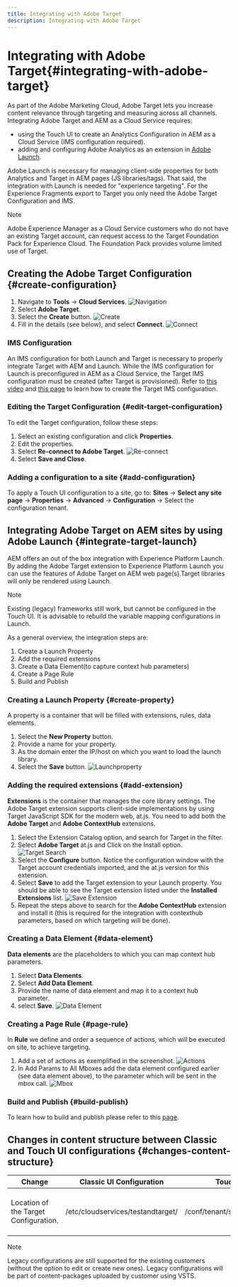 ```yaml
---
title: Integrating with Adobe Target
description: Integrating with Adobe Target 
---
```


# Integrating with Adobe Target{#integrating-with-adobe-target}

As part of the Adobe Marketing Cloud, Adobe Target lets you increase content relevance through targeting and measuring across all channels. Integrating Adobe Target and AEM as a Cloud Service requires:

* using the Touch UI to create an Analytics Configuration in AEM as a Cloud Service (IMS configuration required).
* adding and configuring Adobe Analytics as an extension in [Adobe Launch](https://docs.adobe.com/content/help/en/launch/using/intro/get-started/quick-start.html).

Adobe Launch is necessary for managing client-side properties for both Analytics and Target in AEM pages (JS libraries/tags). That said, the integration with Launch is needed for "experience targeting". For the Experience Fragments export to Target you only need the Adobe Target Configuration and IMS.

>[!NOTE]
>
>Adobe Experience Manager as a Cloud Service customers who do not have an existing Target account, can request access to the Target Foundation Pack for Experience Cloud. The Foundation Pack provides volume limited use of Target.

## Creating the Adobe Target Configuration {#create-configuration}

1. Navigate to **Tools** → **Cloud Services**.
![Navigation](assets/cloudservice.png "Navigation")
2. Select **Adobe Target**.
3. Select the **Create** button.
![Create](assets/tenant.png "Create")
4. Fill in the details (see below), and select **Connect**.
![Connect](assets/open_screen.png "Connect")

### IMS Configuration

An IMS configuration for both Launch and Target is necessary to properly integrate Target with AEM and Launch. While the IMS configuration for Launch is preconfigured in AEM as a Cloud Service, the Target IMS configuration must be created (after Target is provisioned). Refer to [this video](https://helpx.adobe.com/experience-manager/kt/sites/using/aem-sites-target-standard-technical-video-understand.html) and [this page](https://docs.adobe.com/content/help/en/experience-manager-65/administering/integration/integration-ims-adobe-io.html) to learn how to create the Target IMS configuration.

### Editing the Target Configuration {#edit-target-configuration}

To edit the Target configuration, follow these steps:

1. Select an existing configuration and click **Properties**.
2. Edit the properties.
3. Select **Re-connect to Adobe Target**.
![Re-connect](assets/edit_config_page.png "Re-connect")
4. Select **Save and Close**.

### Adding a configuration to a site {#add-configuration}

To apply a Touch UI configuration to a site, go to: **Sites** → **Select any site page** → **Properties** → **Advanced** → **Configuration** → Select the configuration tenant.

## Integrating Adobe Target on AEM sites by using Adobe Launch {#integrate-target-launch}

AEM offers an out of the box integration with Experience Platform Launch. By adding the Adobe Target extension to Experience Platform Launch you can use the features of Adobe Target on AEM web page(s).Target libraries will only be rendered using Launch.

>[!NOTE]
>
>Existing (legacy) frameworks still work, but cannot be configured in the Touch UI. It is advisable to rebuild the variable mapping configurations in Launch.

As a general overview, the integration steps are:

1. Create a Launch Property
2. Add the required extensions
3. Create a Data Element(to capture context hub parameters)
4. Create a Page Rule
5. Build and Publish

### Creating a Launch Property {#create-property}

A property is a container that will be filled with extensions, rules, data elements.

1. Select the **New Property** button.
2. Provide a name for your property.
3. As the domain enter the IP/host on which you want to load the launch library.
4. Select the **Save** button.
![Launchproperty](assets/properties_newproperty.png "Launchproperty")

### Adding the required extensions {#add-extension}

**Extensions** is the container that manages the core library settings. The Adobe Target extension supports client-side implementations by using Target JavaScript SDK for the modern web, at.js. You need to add both the **Adobe Target** and **Adobe ContextHub** extensions.

1. Select the Extension Catalog option, and search for Target in the filter.
2. Select **Adobe Target** at.js and Click on the Install option.
![Target Search](assets/search_ext.png "Target Search")
3. Select the **Configure** button. Notice the configuration window with the Target account credentials imported, and the at.js version for this extension.
4. Select **Save** to add the Target extension to your Launch property. You should be able to see the Target extension listed under the **Installed Extensions** list.
![Save Extension](assets/configure_extension.png "Save Extension")
5. Repeat the steps above to search for the **Adobe ContextHub** extension and install it (this is required for the integration with contexthub parameters, based on which targeting will be done).

### Creating a Data Element {#data-element}

**Data elements** are the placeholders to which you can map context hub parameters.

1. Select **Data Elements**.
2. Select **Add Data Element**.
3. Provide the name of data element and map it to a context hub parameter.
4. select **Save**.
![Data Element](assets/data_elem.png "Data Element")

### Creating a Page Rule {#page-rule}

In **Rule** we define and order a sequence of actions, which will be executed on site, to achieve targeting.

1. Add a set of actions as exemplified in the screenshot.
![Actions](assets/rules.png "Actions")
2. In Add Params to All Mboxes add the data element configured earlier (see data element above), to the parameter which will be sent in the mbox call.
![Mbox](assets/map_data.png "Actions")

### Build and Publish {#build-publish}

To learn how to build and publish please refer to this [page](https://docs.adobe.com/content/help/en/experience-manager-learn/aem-target-tutorial/aem-target-implementation/using-launch-adobe-io.html).

## Changes in content structure between Classic and Touch UI configurations {#changes-content-structure}

| **Change** | **Classic UI Configuration** | **Touch UI Configuration** | **Consequences** |
|---|---|---|---|
| Location of the Target Configuration. | /etc/cloudservices/testandtarget/ | /conf/tenant/settings/cloudservices/target | Earlier multiple configurations were present under /etc/cloudservices/testandtarget but now single configuration will be present under a tenant. |

>[!NOTE]
>
>Legacy configurations are still supported for the existing customers (without the option to edit or create new ones). Legacy configurations will be part of content-packages uploaded by customer using VSTS.

